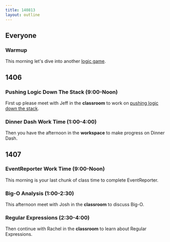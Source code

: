 ```yaml
---
title: 140813
layout: outline
---
```


## Everyone

### Warmup

This morning let's dive into another [logic game](http://cl.ly/0c402c1Y1R0c).

## 1406

### Pushing Logic Down The Stack (9:00-Noon)

First up please meet with Jeff in the **classroom** to work on
[pushing logic down the stack](http://tutorials.jumpstartlab.com/topics/architecture/pushing_logic_down_the_stack.html).

### Dinner Dash Work Time (1:00-4:00)

Then you have the afternoon in the **workspace** to make progress on Dinner Dash.

## 1407

### EventReporter Work Time (9:00-Noon)

This morning is your last chunk of class time to complete EventReporter.

### Big-O Analysis (1:00-2:30)

This afternoon meet with Josh in the **classroom** to discuss Big-O.

### Regular Expressions (2:30-4:00)

Then continue with Rachel in the **classroom** to learn about Regular Expressions.
